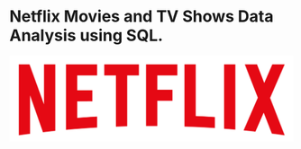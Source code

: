 # Netflix Movies and TV Shows Data Analysis using SQL.

![Netflix Logo](https://github.com/Chinmay03droid/Netflix_sql_project/blob/main/logo.png)
